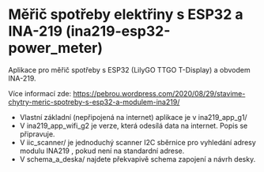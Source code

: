 # Měřič spotřeby elektřiny s ESP32 a INA-219 (ina219-esp32-power_meter)

Aplikace pro měřič spotřeby s ESP32 (LilyGO TTGO T-Display) a obvodem INA-219.

Více informací zde: https://pebrou.wordpress.com/2020/08/29/stavime-chytry-meric-spotreby-s-esp32-a-modulem-ina219/

- Vlastní základní (nepřipojená na internet) aplikace je v ina219_app_g1/
- V ina219_app_wifi_g2 je verze, která odesílá data na internet. Popis se připravuje.
- V iic_scanner/ je jednoduchý scanner I2C sběrnice pro vyhledání adresy modulu INA219 , pokud není na standardní adrese.
- V schema_a_deska/ najdete překvapivě schema zapojení a návrh desky.
